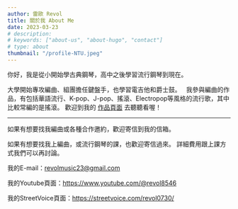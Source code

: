 ```yaml
---
author: 雷歐 Revol
title: 關於我 About Me
date: 2023-03-23
# description:
# keywords: ["about-us", "about-hugo", "contact"]
# type: about
thumbnail: "/profile-NTU.jpeg"
---
```


你好，我是從小開始學古典鋼琴，高中之後學習流行鋼琴到現在。

大學開始專攻編曲、組團擔任鍵盤手，也學習電吉他和爵士鼓。
 
我參與編曲的作品，有包括華語流行、K-pop、J-pop、搖滾、Electropop等風格的流行歌，其中比較常編的是搖滾。
歡迎到我的 [作品頁面](/portfolio/arrangement) 去聽聽看喔！

---

如果有想要找我編曲或各種合作邀約，歡迎寄信到我的信箱。

如果有想要找我上編曲，或流行鋼琴的課，也歡迎寄信過來。
詳細費用跟上課方式我們可以再討論。

我的E-mail：<revolmusic23@gmail.com>

我的Youtube頁面：<https://www.youtube.com/@revol8546>

我的StreetVoice頁面：<https://streetvoice.com/revol0730/>
